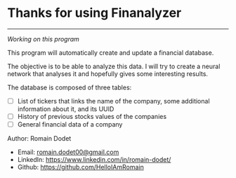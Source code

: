 
# Thanks for using Finanalyzer
-------------------------------
*Working on this program*

This program will automatically create and update a financial database.

The objective is to be able to analyze this data. I will try to create a neural network that analyses it and hopefully gives some interesting results.

The database is composed of three tables:

- [ ] List of tickers that links the name of the company, some additional information about it, and its UUID
- [ ] History of previous stocks values of the companies
- [ ] General financial data of a company

Author: Romain Dodet

- Email: romain.dodet00@gmail.com
- LinkedIn: <https://www.linkedin.com/in/romain-dodet/>
- Github: <https://github.com/HelloIAmRomain>
